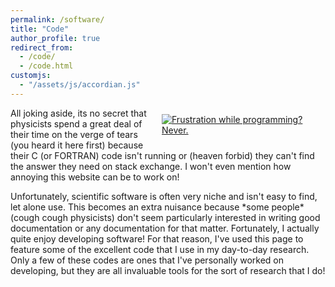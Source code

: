 ```yaml
---
permalink: /software/
title: "Code"
author_profile: true
redirect_from: 
  - /code/
  - /code.html
customjs:
  - "/assets/js/accordian.js"
---
```


<style>
#container{
    width: 100%;
}
#floated{
    float: left;
    width: 50%;
}
</style>
<div id="container">
<div id="floated" style="float: right; padding: 10px">
<a href="https://xkcd.com/979/"><img decoding="async" loading="lazy" class="size-full" src="https://imgs.xkcd.com/comics/wisdom_of_the_ancients.png" alt="Frustration while programming? Never."></a>
</div>
All joking aside, its no secret that physicists spend a great deal of their time on the verge of tears (you heard it here first) because their C (or FORTRAN) code isn't running
or (heaven forbid) they can't find the answer they need on stack exchange. I won't even mention how annoying this website can be to work on!
<p>
Unfortunately, scientific software is often very niche and isn't easy to find, let alone use. This becomes an extra nuisance because *some people* (cough cough physicists) don't seem particularly
interested in writing good documentation or any documentation for that matter. Fortunately, I actually quite enjoy developing software! For that reason, I've used this page
to feature some of the excellent code that I use in my day-to-day research. Only a few of these codes are ones that I've personally worked on developing, but they are all invaluable tools
for the sort of research that I do!
</p>

</div>

